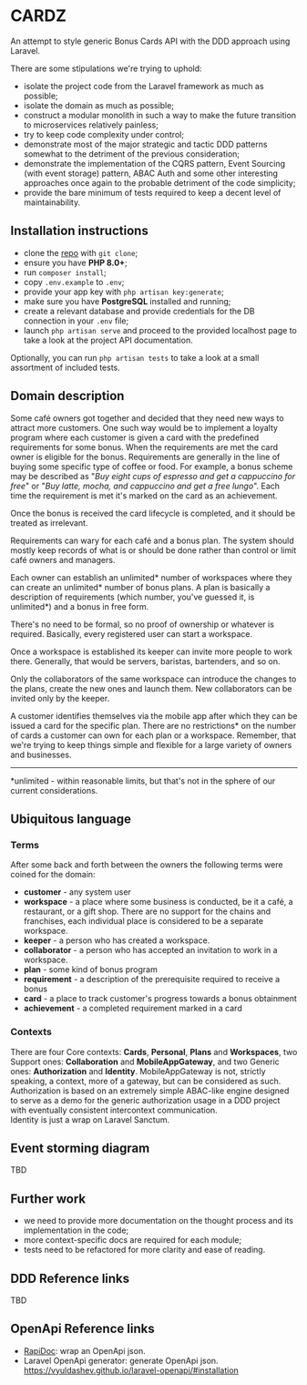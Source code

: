 # CARDZ

An attempt to style generic Bonus Cards API  with the DDD approach using Laravel.

There are some stipulations we're trying to uphold:
- isolate the project code from the Laravel framework as much as possible;
- isolate the domain as much as possible;
- construct a modular monolith in such a way to make the future transition to microservices relatively painless;
- try to keep code complexity under control;
- demonstrate most of the major strategic and tactic DDD patterns somewhat to the detriment of the previous consideration;
- demonstrate the implementation of the CQRS pattern, Event Sourcing (with event storage) pattern, ABAC Auth and some other interesting approaches once again to the probable detriment of the code simplicity;
- provide the bare minimum of tests required to keep a decent level of maintainability.

## Installation instructions

- clone the [repo](https://github.com/IndomitablePlatypus/cardz/) with `git clone`;
- ensure you have **PHP 8.0+**;
- run `composer install`;
- copy `.env.example` to `.env`;
- provide your app key with `php artisan key:generate`;
- make sure you have **PostgreSQL** installed and running;
- create a relevant database and provide credentials for the DB connection in your `.env` file;
- launch `php artisan serve` and proceed to the provided localhost page to take a look at the project API documentation.

Optionally, you can run `php artisan tests` to take a look at a small assortment of included tests.

## Domain description

Some café owners got together and decided that they need new ways to attract more customers.
One such way would be to implement a loyalty program where each customer is given a card with the predefined requirements for some bonus.
When the requirements are met the card owner is eligible for the bonus.
Requirements are generally in the line of buying some specific type of coffee or food.
For example, a bonus scheme may be described as "_Buy eight cups of espresso and get a cappuccino for free_" or "_Buy latte, mocha, and cappuccino and get a free lungo_".
Each time the requirement is met it's marked on the card as an achievement.

Once the bonus is received the card lifecycle is completed, and it should be treated as irrelevant.

Requirements can wary for each café and a bonus plan.
The system should mostly keep records of what is or should be done rather than control or limit café owners and managers.

Each owner can establish an unlimited* number of workspaces where they can create an unlimited* number of bonus plans.
A plan is basically a description of requirements (which number, you've guessed it, is unlimited*) and a bonus in free form.

There's no need to be formal, so no proof of ownership or whatever is required.
Basically, every registered user can start a workspace.

Once a workspace is established its keeper can invite more people to work there. Generally, that would be servers, baristas, bartenders, and so on.

Only the collaborators of the same workspace can introduce the changes to the plans, create the new ones and launch them. New collaborators can be invited only by the keeper.

A customer identifies themselves via the mobile app after which they can be issued a card for the specific plan.
There are no restrictions* on the number of cards a customer can own for each plan or a workspace.
Remember, that we're trying to keep things simple and flexible for a large variety of owners and businesses.

___
*unlimited - within reasonable limits, but that's not in the sphere of our current considerations. 



## Ubiquitous language
### Terms
After some back and forth between the owners the following terms were coined for the domain:
- **customer** - any system user
- **workspace** - a place where some business is conducted, be it a café, a restaurant, or a gift shop. There are no support for the chains and franchises, each individual place is considered to be a separate workspace.
- **keeper** - a person who has created a workspace.
- **collaborator** - a person who has accepted an invitation to work in a workspace.
- **plan** - some kind of bonus program 
- **requirement** - a description of the prerequisite required to receive a bonus
- **card** - a place to track customer's progress towards a bonus obtainment 
- **achievement** - a completed requirement marked in a card

### Contexts
There are four Core contexts: **Cards**, **Personal**, **Plans** and **Workspaces**, two Support ones: **Collaboration** and **MobileAppGateway**, and two Generic ones: **Authorization** and **Identity**.
MobileAppGateway is not, strictly speaking, a context, more of a gateway, but can be considered as such.
Authorization is based on an extremely simple ABAC-like engine designed to serve as a demo for the generic authorization usage in a DDD project with eventually consistent intercontext communication.  
Identity is just a wrap on Laravel Sanctum.

## Event storming diagram
TBD

## Further work
- we need to provide more documentation on the thought process and its implementation in the code;
- more context-specific docs are required for each module;
- tests need to be refactored for more clarity and ease of reading.

## DDD Reference links
TBD

## OpenApi Reference links
- [RapiDoc](https://mrin9.github.io/RapiDoc/quickstart.html): wrap an OpenApi json.
- Laravel OpenApi generator: generate OpenApi json. https://vyuldashev.github.io/laravel-openapi/#installation
